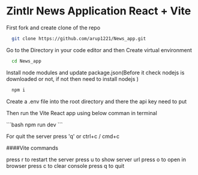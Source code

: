 # Zintlr News Application React + Vite


<p>First fork and  create clone of the repo</p>

```bash
  git clone https://github.com/arup1221/News_app.git
```
<p>Go to the Directory in your code editor and then Create virtual environment</p>

```bash
  cd News_app
```
<p>Install node modules and update package.json(Before it check nodejs is downloaded or not, if not then need to install nodejs )</p>

```bash
  npm i
```

<p>Create a .env file into the root directory and there the api key need to put</p>
<p>Then run the Vite React app using below comman in terminal</p>
```bash
  npm run dev
```
<p>For quit the server press  'q' or ctrl+c / cmd+c </p>

####Vite commands
<p> press r to restart the server
  press u to show server url
  press o to open in browser
  press c to clear console
  press q to quit</p>





